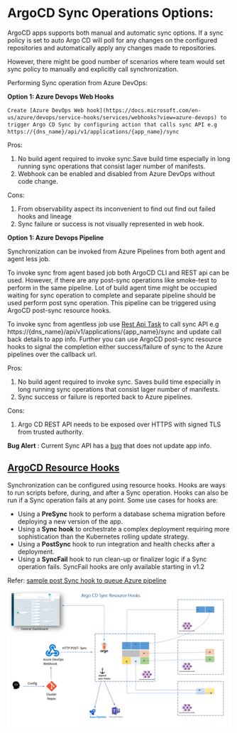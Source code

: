 # ArgoCD Sync Operations Options:  

ArgoCD apps supports both manual and automatic sync options. If a sync policy is set to auto Argo CD will poll for any changes on the configured repositories and automatically apply any changes made to repositories.

However, there might be good number of scenarios where team would set sync policy to manually and explicitly call synchronization.

Performing Sync operation from Azure DevOps: 

**Option 1: Azure Devops Web Hooks**

    Create [Azure DevOps Web hook](https://docs.microsoft.com/en-us/azure/devops/service-hooks/services/webhooks?view=azure-devops) to trigger Argo CD Sync by configuring action that calls sync API e.g https://{dns_name}/api/v1/applications/{app_name}/sync 

   Pros:
   1. No build agent required to invoke sync.Save build time  especially in long running sync operations that consist lager number of manifests.  
   1. Webhook can be enabled and disabled from Azure DevOps without code change.
   
   Cons:
   1. From observability aspect its inconvenient to find out find out failed hooks and lineage
   1. Sync failure or success is not visually represented in web hook.

**Option 1: Azure Devops Pipeline**

   Synchronization can be invoked from Azure Pipelines from both agent and agent less job. 

   To invoke sync from agent based job both ArgoCD CLI and REST api can be used. However, if there are any post-sync operations like smoke-test to perform in the same pipeline. Lot of build agent time might be occupied waiting for sync operation to complete and separate pipeline should be used perform post sync operation. This pipeline can be triggered using ArgoCD post-sync resource hooks.  
   
   To invoke sync from agentless job use [Rest Api Task](https://docs.microsoft.com/en-us/azure/devops/pipelines/tasks/utility/http-rest-api?view=azure-devops) to call sync API e.g https://{dns_name}/api/v1/applications/{app_name}/sync and update call back details to app info. Further you can use ArgoCD post-sync resource hooks to signal the completion either success/failure of sync to the Azure pipelines over the callback url.

  Pros:
   1. No build agent required to invoke sync. Saves build time  especially in long running sync operations that consist lager number of manifests.
   1. Sync success or failure is reported back to Azure pipelines.
   
   Cons:
   1. Argo CD REST API needs to be exposed over HTTPS with signed TLS from trusted authority.

   **Bug Alert** : Current Sync API has a [bug](https://github.com/argoproj/argo-cd/issues/4954) that does not update app info.   


## [ArgoCD Resource Hooks](https://argoproj.github.io/argo-cd/user-guide/resource_hooks/) 

Synchronization can be configured using resource hooks. Hooks are ways to run scripts before, during, and after a Sync operation. Hooks can also be run if a Sync operation fails at any point. Some use cases for hooks are:

- Using a **PreSync** hook to perform a database schema migration before deploying a new version of the app.
- Using a **Sync hook** to orchestrate a complex deployment requiring more sophistication than the Kubernetes rolling update strategy.
- Using a **PostSync** hook to run integration and health checks after a deployment.
- Using a **SyncFail** hook to run clean-up or finalizer logic if a Sync operation fails. SyncFail hooks are only available starting in v1.2

Refer: [sample post Sync hook to queue Azure pipeline](https://dev.azure.com/csedevops/GitOps/_git/azure-vote-app-deployment?path=%2Fhelm-azure-vote-app-deployment%2Fazure-vote%2Ftemplates%2Fpost-sync-hook.yaml&version=GBmaster&_a=contents) 



![multicluster](./images/argocd-synchooks.png)